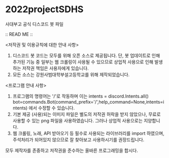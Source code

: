 # 2022projectSDHS
사대부고 공식 디스코드 봇 파일
 
:: READ ME ::

<저작권 및 이용규칙에 대한 안내 사항>
1. 디스코드 봇 코드는 모두를 위해 오픈 소스로 제공됩니다.
단, 봇 업데이트로 인해 추가된 기능 중 일부는 웹 크롤링이
사용될 수 있으므로 상업적 사용으로 인해 발생하는
저작권 책임은 사용자에게 있습니다.
2. 모든 소스는 강원사범대학부설고등학교를 위해 제작되었습니다.

<프로그램 안내 사항>
1. 프로그램의 명령어는 '/'로 작동하며 이는
intents = discord.Intents.all()
bot=commands.Bot(command_prefix='/',help_command=None,intents=intents)
에서 수정할 수 있습니다.
2. 기본 제공 (사용)되는 이미지 파일은 별도의 저작권 허락을 받지 않았으나,
무료로 사용할 수 있는 png 파일을 사용하였습니다.
그러나 상업적 사용으로는 지양합니다.
3. 웹 크롤링, 노래, API 받아오기 등 필수로 사용되는 라이브러리를
import 하였으며, 주석처리가 되어있지 않으므로 잘 찾아보고
사용하시기를 권장드립니다.

모두 제작자를 존중하고 저작권을 준수하는 올바른 프로그래밍을 합시다.
